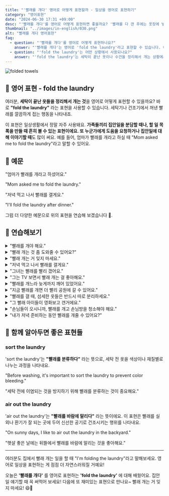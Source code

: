 ```yaml
---
title: "'빨래를 개다' 영어로 어떻게 표현할까 - 일상을 영어로 표현하기"
category: "영어표현"
date: "2024-06-30 17:31 +09:00"
desc: "'빨래를 개다'를 영어로 어떻게 표현하면 좋을까요? '빨래를 다 갠 후에는 옷장에 넣어야 해요.', '세탁이 끝난 수건들을 개는 것도 중요한 일이에요.' 등을 영어로 표현하는 법을 배워봅시다. 다양한 예문을 통해서 연습하고 본인의 표현으로 만들어 보세요."
thumbnail: "../images/in-english/030.png"
alt: "빨래를 개다 영어표현"
faq:
  - question: "'빨래를 개다'를 영어로 어떻게 표현하나요?"
    answer: "'빨래를 개다'는 영어로 'fold the laundry'라고 표현할 수 있습니다. 이 표현은 세탁이 완료된 옷이나 수건을 깔끔하게 정리할 때 사용됩니다."
  - question: "'fold the laundry'는 어떤 상황에서 사용되나요?"
    answer: "'fold the laundry'는 세탁이 끝난 옷이나 수건을 정리해서 개는 상황에서 사용됩니다. 예를 들어, 'I need to fold the laundry before going to bed.'는 '잠자기 전에 빨래를 개야 해요.'라는 의미입니다."
---
```


![folded towels](../images/in-english/030-1.avif)

## 🌟 영어 표현 - fold the laundry

여러분, **세탁이 끝난 옷들을 정리해서 개는 것**을 영어로 어떻게 표현할 수 있을까요? 바로 **"fold the laundry"** 라는 표현을 사용할 수 있습니다. 세탁기나 건조기에서 꺼낸 빨래를 깔끔하게 접는 행동을 나타내죠.

이 표현은 일상생활에서 정말 자주 사용돼요. **가족들끼리 집안일을 분담할 때나, 할 일 목록을 만들 때 흔히 볼 수 있는 표현이에요. 또 누군가에게 도움을 요청하거나 집안일에 대해 이야기할 때**도 많이 써요. 예를 들어, 엄마가 빨래를 개라고 하실 때 "Mom asked me to fold the laundry"라고 말할 수 있어요.

<script async src="https://pagead2.googlesyndication.com/pagead/js/adsbygoogle.js?client=ca-pub-1465612013356152"
     crossorigin="anonymous"></script>
<!-- engple-horizontal-ad -->

<ins class="adsbygoogle"
     style="display:block"
     data-ad-client="ca-pub-1465612013356152"
     data-ad-slot="2106896038"
     data-ad-format="auto"
     data-full-width-responsive="true"></ins>

<script>
     (adsbygoogle = window.adsbygoogle || []).push({});
</script>

## 📖 예문

"엄마가 빨래를 개라고 하셨어요."

"Mom asked me to fold the laundry."

"저녁 먹고 나서 빨래를 갤게요."

"I'll fold the laundry after dinner."

그럼 더 다양한 예문으로 위의 표현을 연습해 보겠습니다 🚀.

## 💬 연습해보기

<details>
<summary>"빨래를 개야 해요."</summary>
<span>"I need to fold the laundry."</span>
</details>

<details>
<summary>"빨래 개는 것 좀 도와줄 수 있어요?"</summary>
<span>"Can you help me fold the laundry?"</span>
</details>

<details>
<summary>"빨래 개는 거 잊지 마세요."</summary>
<span>"Don't <a href="/blog/in-english/023.forget/">forget</a> to fold the laundry."</span>
</details>

<details>
<summary>"저녁 먹고 나서 빨래를 갤게요."</summary>
<span>"I'll fold the laundry after dinner."</span>
</details>

<details>
<summary>"그녀는 빨래를 빨리 갰어요."</summary>
<span>"She quickly folded the laundry."</span>
</details>

<details>
<summary>"그는 TV 보면서 빨래 개는 걸 좋아해요."</summary>
<span>"He likes to fold the laundry while watching TV."</span>
</details>

<details>
<summary>"빨래를 개느라 늦게까지 깨어 있었어요."</summary>
<span>"I stayed up late to fold the laundry."</span>
</details>

<details>
<summary>"지금 빨래를 개면 더 빨리 공원에 갈 수 있어요."</summary>
<span>"If you fold the laundry now, we can leave for the park sooner."</span>
</details>

<details>
<summary>"빨래를 갤 때, 섬세한 옷들은 반드시 따로 분리하세요."</summary>
<span>"When you fold the laundry, make sure to separate the delicates."</span>
</details>

<details>
<summary>"그 빨래 아이들이 영화보고 갠거에요."</summary>
<span>"The laundry was folded by the kids after their movie night."</span>
</details>

<details>
<summary>"손님들이 오시니까, 빨래를 개고 손님방을 청소해야 해요."</summary>
<span>"Since we have guests coming over, it's important to fold the laundry and clean the guest rooms."</span>
</details>

<details>
<summary>"내가 저녁 준비하는 동안 빨래를 개줄 수 있어요?"</summary>
<span>"Would you mind folding the laundry while I cook dinner?"</span>
</details>

## 🤝 함께 알아두면 좋은 표현들

### sort the laundry

'sort the laundry'는 **"빨래를 분류하다"** 라는 뜻으로, 세탁 전 옷을 색상이나 재질별로 나누는 과정을 나타내요.

"Before washing, it's important to sort the laundry to prevent color bleeding."

"세탁 전에 이염되는 것을 방지하기 위해 빨래를 분류하는 것이 중요해요."

### air out the laundry

'air out the laundry'는 **"빨래를 바람에 말리다"** 라는 뜻이에요. 이 표현은 빨래를 실외나 환기가 잘 되는 곳에 두어 신선한 공기로 건조시키는 행위를 나타내요.

"On sunny days, I like to air out the laundry in the backyard."

"햇살 좋은 날에는 뒤뜰에서 빨래를 바람에 말리는 것을 좋아해요."

---

여러분도 집에서 빨래 개는 일을 할 때 "I'm folding the laundry"라고 말해보세요. 영어로 일상을 표현하는 게 점점 더 자연스러워질 거예요!

오늘은 **'빨래를 개다'** 를 영어로 표현하는 **'fold the laundry'** 에 대해 배웠어요. 집안일 얘기할 때 꼭 써먹어 보세요! 다음에 또 재미있는 표현으로 만나요~ 빨래 개는 거 잊지 마세요! 😄👕
